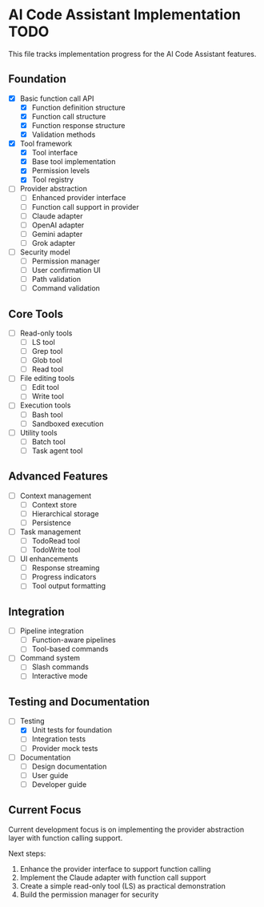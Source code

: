 # AI Code Assistant Implementation TODO

This file tracks implementation progress for the AI Code Assistant features.

## Foundation

- [x] Basic function call API
  - [x] Function definition structure
  - [x] Function call structure
  - [x] Function response structure
  - [x] Validation methods

- [x] Tool framework 
  - [x] Tool interface
  - [x] Base tool implementation
  - [x] Permission levels 
  - [x] Tool registry

- [ ] Provider abstraction
  - [ ] Enhanced provider interface
  - [ ] Function call support in provider
  - [ ] Claude adapter
  - [ ] OpenAI adapter
  - [ ] Gemini adapter 
  - [ ] Grok adapter

- [ ] Security model
  - [ ] Permission manager
  - [ ] User confirmation UI
  - [ ] Path validation
  - [ ] Command validation

## Core Tools

- [ ] Read-only tools
  - [ ] LS tool
  - [ ] Grep tool
  - [ ] Glob tool
  - [ ] Read tool

- [ ] File editing tools
  - [ ] Edit tool
  - [ ] Write tool

- [ ] Execution tools
  - [ ] Bash tool
  - [ ] Sandboxed execution

- [ ] Utility tools
  - [ ] Batch tool
  - [ ] Task agent tool

## Advanced Features

- [ ] Context management
  - [ ] Context store
  - [ ] Hierarchical storage
  - [ ] Persistence

- [ ] Task management
  - [ ] TodoRead tool
  - [ ] TodoWrite tool

- [ ] UI enhancements
  - [ ] Response streaming
  - [ ] Progress indicators
  - [ ] Tool output formatting

## Integration

- [ ] Pipeline integration
  - [ ] Function-aware pipelines
  - [ ] Tool-based commands

- [ ] Command system
  - [ ] Slash commands
  - [ ] Interactive mode

## Testing and Documentation

- [ ] Testing
  - [x] Unit tests for foundation
  - [ ] Integration tests
  - [ ] Provider mock tests

- [ ] Documentation
  - [ ] Design documentation
  - [ ] User guide
  - [ ] Developer guide

## Current Focus

Current development focus is on implementing the provider abstraction layer with function calling support.

Next steps:
1. Enhance the provider interface to support function calling
2. Implement the Claude adapter with function call support
3. Create a simple read-only tool (LS) as practical demonstration
4. Build the permission manager for security